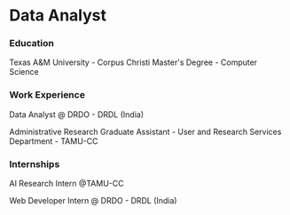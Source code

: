 # Data Analyst

### Education
Texas A&M University - Corpus Christi 
Master's Degree - Computer Science 

### Work Experience
Data Analyst @ DRDO - DRDL (India)

Administrative Research Graduate Assistant - User and 
Research Services Department - TAMU-CC

### Internships
AI Research Intern @TAMU-CC

Web Developer Intern @ DRDO - DRDL (India)


